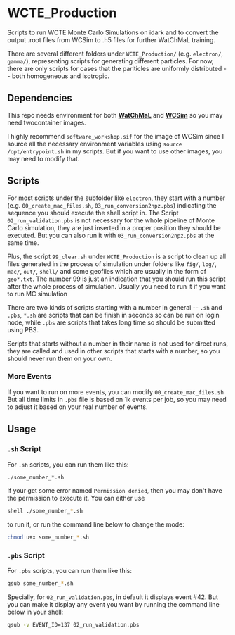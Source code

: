 # WCTE_Production
Scripts to run WCTE Monte Carlo Simulations on idark and to convert the output .root files from WCSim to .h5 files for further WatChMaL training.

There are several different folders under `WCTE_Production/` (e.g. `electron/`, `gamma/`), representing scripts for generating different particles. For now, there are only scripts for cases that the pariticles are uniformly distributed -- both homogeneous and isotropic.


## Dependencies
This repo needs environment for both [**WatChMaL**](https://github.com/WatChMaL/WatChMaL) and [**WCSim**](https://github.com/WCSim/WCSim) so you may need twocontainer images.

I highly recommend `software_workshop.sif` for the image of WCSim since I source all the necessary environment variables using `source /opt/entrypoint.sh` in my scripts. But if you want to use other images, you may need to modify that.


## Scripts
For most scripts under the subfolder like `electron`, they start with a number (e.g. `00_create_mac_files,sh`, `03_run_conversion2npz.pbs`) indicating the sequence you should execute the shell script in. The Script `02_run_validation.pbs` is not necessary for the whole pipeline of Monte Carlo simulation, they are just inserted in a proper position they should be executed. But you can also run it with `03_run_conversion2npz.pbs` at the same time. 

Plus, the script `99_clear.sh` under `WCTE_Production` is a script to clean up all files generated in the process of simulation under folders like `fig/`, `log/`, `mac/`, `out/`, `shell/` and some geofiles which are usually in the form of `geo*.txt`. The number 99 is just an indication that you should run this script after the whole process of simulation. Usually you need to run it if you want to run MC simulation 

There are two kinds of scripts starting with a number in general -- `.sh` and `.pbs`, `*.sh` are scripts that can be finish in seconds so can be run on login node, while `.pbs` are scripts that takes long time so should be submitted using PBS.

Scripts that starts without a number in their name is not used for direct runs, they are called and used in other scripts that starts with a number, so you should never run them on your own.

### More Events
If you want to run on more events, you can modify `00_create_mac_files.sh` But all time limits in `.pbs` file is based on 1k events per job, so you may need to adjust it based on your real number of events.

## Usage
### `.sh` Script
For `.sh` scripts, you can run them like this:
```bash
./some_number_*.sh
```

If your get some error named `Permission denied`, then you may don't have the permission to execute it. You can either use

```bash
shell ./some_number_*.sh

```
to run it, or run the command line below to change the mode:

```bash
chmod u+x some_number_*.sh
```

### `.pbs` Script
For `.pbs` scripts, you can run them like this:
```bash
qsub some_number_*.sh
```

Specially, for `02_run_validation.pbs`, in default it displays event #42. But you can make it display any event you want by running the command line below in your shell:
```bash
qsub -v EVENT_ID=137 02_run_validation.pbs
```



